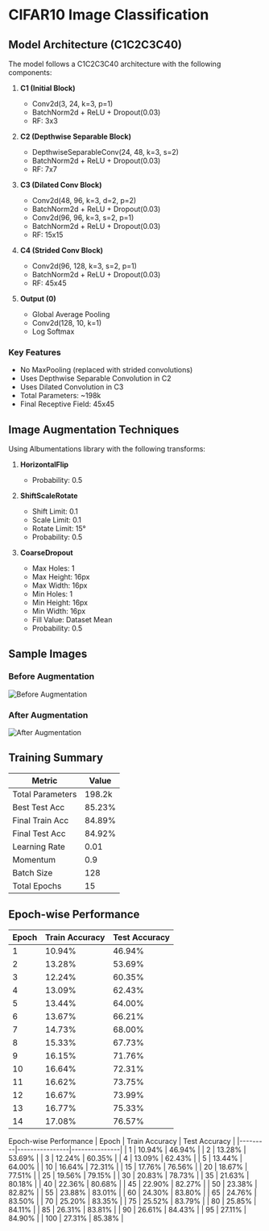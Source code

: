 # CIFAR10 Image Classification

## Model Architecture (C1C2C3C40)

The model follows a C1C2C3C40 architecture with the following components:

1. **C1 (Initial Block)**
   - Conv2d(3, 24, k=3, p=1)
   - BatchNorm2d + ReLU + Dropout(0.03)
   - RF: 3x3

2. **C2 (Depthwise Separable Block)**
   - DepthwiseSeparableConv(24, 48, k=3, s=2)
   - BatchNorm2d + ReLU + Dropout(0.03)
   - RF: 7x7

3. **C3 (Dilated Conv Block)**
   - Conv2d(48, 96, k=3, d=2, p=2)
   - BatchNorm2d + ReLU + Dropout(0.03)
   - Conv2d(96, 96, k=3, s=2, p=1)
   - BatchNorm2d + ReLU + Dropout(0.03)
   - RF: 15x15

4. **C4 (Strided Conv Block)**
   - Conv2d(96, 128, k=3, s=2, p=1)
   - BatchNorm2d + ReLU + Dropout(0.03)
   - RF: 45x45

5. **Output (0)**
   - Global Average Pooling
   - Conv2d(128, 10, k=1)
   - Log Softmax

### Key Features
- No MaxPooling (replaced with strided convolutions)
- Uses Depthwise Separable Convolution in C2
- Uses Dilated Convolution in C3
- Total Parameters: ~198k
- Final Receptive Field: 45x45

## Image Augmentation Techniques

Using Albumentations library with the following transforms:

1. **HorizontalFlip**
   - Probability: 0.5

2. **ShiftScaleRotate**
   - Shift Limit: 0.1
   - Scale Limit: 0.1
   - Rotate Limit: 15°
   - Probability: 0.5

3. **CoarseDropout**
   - Max Holes: 1
   - Max Height: 16px
   - Max Width: 16px
   - Min Holes: 1
   - Min Height: 16px
   - Min Width: 16px
   - Fill Value: Dataset Mean
   - Probability: 0.5

## Sample Images

### Before Augmentation
![Before Augmentation](sample_images/cifar10_grid_before_augmentation.png)

### After Augmentation
![After Augmentation](sample_images/cifar10_grid_after_augmentation.png)

## Training Summary 
| Metric           | Value     |
|------------------|-----------|
| Total Parameters  | 198.2k   |
| Best Test Acc    | 85.23%   |
| Final Train Acc   | 84.89%   |
| Final Test Acc    | 84.92%   |
| Learning Rate     | 0.01     |
| Momentum          | 0.9      |
| Batch Size        | 128      |
| Total Epochs      | 15       |

## Epoch-wise Performance
|   Epoch | Train Accuracy | Test Accuracy |
|---------|----------------|----------------|
|       1 | 10.94%        | 46.94%         |
|       2 | 13.28%        | 53.69%         |
|       3 | 12.24%        | 60.35%         |
|       4 | 13.09%        | 62.43%         |
|       5 | 13.44%        | 64.00%         |
|       6 | 13.67%        | 66.21%         |
|       7 | 14.73%        | 68.00%         |
|       8 | 15.33%        | 67.73%         |
|       9 | 16.15%        | 71.76%         |
|      10 | 16.64%        | 72.31%         |
|      11 | 16.62%        | 73.75%         |
|      12 | 16.67%        | 73.99%         |
|      13 | 16.77%        | 75.33%         |
|      14 | 17.08%        | 76.57%         |


Epoch-wise Performance
| Epoch | Train Accuracy | Test Accuracy |
|---------|----------------|---------------|
| 1 | 10.94% | 46.94% |
| 2 | 13.28% | 53.69% |
| 3 | 12.24% | 60.35% |
| 4 | 13.09% | 62.43% |
| 5 | 13.44% | 64.00% |
| 10 | 16.64% | 72.31% |
| 15 | 17.76% | 76.56% |
| 20 | 18.67% | 77.51% |
| 25 | 19.56% | 79.15% |
| 30 | 20.83% | 78.73% |
| 35 | 21.63% | 80.18% |
| 40 | 22.36% | 80.68% |
| 45 | 22.90% | 82.27% |
| 50 | 23.38% | 82.82% |
| 55 | 23.88% | 83.01% |
| 60 | 24.30% | 83.80% |
| 65 | 24.76% | 83.50% |
| 70 | 25.20% | 83.35% |
| 75 | 25.52% | 83.79% |
| 80 | 25.85% | 84.11% |
| 85 | 26.31% | 83.81% |
| 90 | 26.61% | 84.43% |
| 95 | 27.11% | 84.90% |
| 100 | 27.31% | 85.38% |
